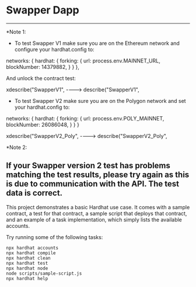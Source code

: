# Swapper Dapp

------------------------------------------------
*Note 1: <br>

- To test Swapper V1 make sure you are on the Ethereum network and configure your hardhat.config to: <br>

networks: {
    hardhat: {
      forking: {
        url: process.env.MAINNET_URL,
        blockNumber: 14379882, 
      }
    }
  },
<br>

And unlock the contract test:<br>

xdescribe("SwapperV1",   ---->   describe("SwapperV1",<br>

- To test Swapper V2 make sure you are on the Polygon network and set your hardhat.config to: <br>

networks: {
    hardhat: {
      forking: {
        url: process.env.POLY_MAINNET, 
        blockNumber: 26086048,
      }
    }
  }
<br>

xdescribe("SwapperV2_Poly",   ---->   describe("SwapperV2_Poly",<br>

*Note 2:<br>

If your Swapper version 2 test has problems matching the test results, please try again as this is due to communication with the API. The test data is correct.
------------------------------------------------

This project demonstrates a basic Hardhat use case. It comes with a sample contract, a test for that contract, a sample script that deploys that contract, and an example of a task implementation, which simply lists the available accounts.

Try running some of the following tasks:

```shell
npx hardhat accounts
npx hardhat compile
npx hardhat clean
npx hardhat test
npx hardhat node
node scripts/sample-script.js
npx hardhat help
```
